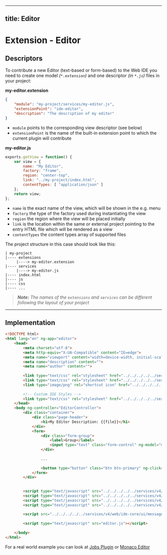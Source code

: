 ----
title: Editor
----

Extension - Editor
===

Descriptors
----

To contribute a new Editor (text-based or form-based) to the Web IDE you need to create one model _(`*.extension`)_ and one descriptor _(in `*.js`)_ files in your project:

**my-editor.extension**

```json
{
	"module": "my-project/services/my-editor.js",
	"extensionPoint": "ide-editor",
	"description": "The description of my editor"
}
```

- `module` points to the corresponding view descriptor (see below)
- `extensionPoint` is the name of the built-in extension point to which the current plugin will contribute


**my-editor.js**

```javascript
exports.getView = function() {
	var view = {
		name: "My Editor",
		factory: "frame",
		region: "center-top",
		link: "../my-project/index.html",
		contentTypes: [ "application/json" ]
	};
	return view;
};
```


- `name` is the exact name of the view, which will be shown in the e.g. menu
- `factory` the type of the factory used during instantiating the view
- `region` the region where the view will be placed initially
- `link` is the location within the same or external project pointing to the entry HTML file which will be rendered as a view
- `contentTypes` the content types array of supported files



The project structure in this case should look like this:

``` hl_lines="3 5"
| my-project
|---- extensions
     |----> my-editor.extension
|---- services
     |----> my-editor.js
|---- index.html
|---- js
|---- css
|---- ...

```

> _**Note:** The names of the `extensions` and `services` can be different following the layout of your project_
   
----

Implementation
----

```html
<!DOCTYPE html>
<html lang="en" ng-app="editor">
	<head>
		<meta charset="utf-8">
		<meta http-equiv="X-UA-Compatible" content="IE=edge">
		<meta name="viewport" content="width=device-width, initial-scale=1.0">
		<meta name="description" content="">
		<meta name="author" content="">
	
		<link type="text/css" rel="stylesheet" href="../../../../../services/v4/js/theme/resources.js/bootstrap.min.css">
		<link type="text/css" rel="stylesheet" href="../../../../../services/v4/web/resources/font-awesome-4.7.0/css/font-awesome.min.css">
		<link type="image/png" rel="shortcut icon" href="../../../../../services/v4/web/resources/images/favicon.png" />
		
		<!-- Custom IDE Styles -->
		<link type="text/css" rel="stylesheet" href="../../../../../services/v4/js/theme/resources.js/ide.css" />
	</head>
	<body ng-controller="EditorController">
		<div class="container">
			<div class="page-header">
				<h1>My Editor Description: {{file}}</h1>
			</div>
			<form>
				<div class="form-group">
					<label>Group</label>
					<input type="text" class="form-control" ng-model="myModel.group" value="">
				</div>
				
				...
				
				<button type="button" class="btn btn-primary" ng-click="save()">Save</button>
			</form>
		</div>
	
	
		<script type="text/javascript" src="../../../../../services/v4/web/resources/jquery/2.0.3/jquery.min.js"></script>
		<script type="text/javascript" src="../../../../../services/v4/web/resources/bootstrap/3.3.7/bootstrap.min.js" async></script>
		<script type="text/javascript" src="../../../../../services/v4/web/resources/angular/1.4.7/angular.min.js"></script>
		<script type="text/javascript" src="../../../../../services/v4/web/resources/angular/1.4.7/angular-resource.min.js"></script>
	
		<script src="../../../../../services/v4/web/ide-core/ui/message-hub.js"></script>
	
		<script type="text/javascript" src="editor.js"></script>
	
	</body>
</html>
```
For а real world example you can look at [Jobs Plugin](https://github.com/dirigiblelabs/ide-jobs) or [Monaco Editor](https://github.com/dirigiblelabs/ide-monaco)

